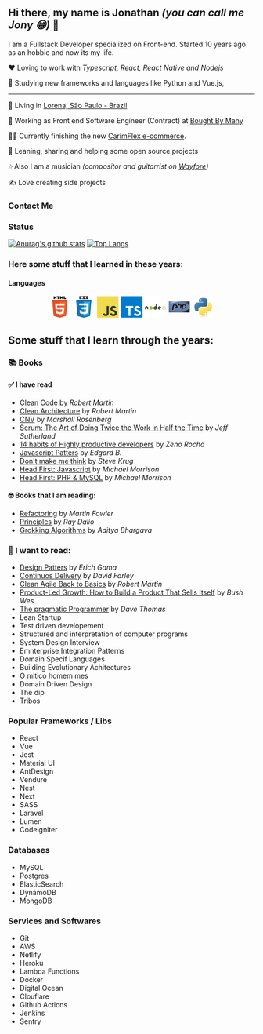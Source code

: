## Hi there, my name is Jonathan _(you can call me Jony 😁)_ 👋 
I am a Fullstack Developer specialized on Front-end. Started 10 years ago as an hobbie and now its my life.

❤ Loving to work with _Typescript, React, React Native and Nodejs_

📘 Studying new frameworks and languages like Python and Vue.js, 

---

🏡 Living in [Lorena, São Paulo - Brazil](https://pt.wikipedia.org/wiki/Lorena_(S%C3%A3o_Paulo)) 

🐶 Working as Front end Software Engineer (Contract) at [Bought By Many](https://boughtbymany.com/)

👨‍💻 Currently finishing the new [CarimFlex e-commerce](https://shop.carimflex.com.br/).

🧪 Leaning, sharing and helping some open source projects

🎶 Also I am a musician _(compositor and guitarrist on [Wayfore](https://www.youtube.com/user/w4banda))_ 

✍ Love creating side projects

### Contact Me

### Status
[![Anurag's github stats](https://github-readme-stats.vercel.app/api?username=jonyw4)](https://github.com/anuraghazra/github-readme-stats)
[![Top Langs](https://github-readme-stats.vercel.app/api/top-langs/?username=anuraghazra&layout=compact)](https://github.com/anuraghazra/github-readme-stats)


### Here some stuff that I learned in these years:

#### Languages
<p align="center">
  <img
    src="https://raw.githubusercontent.com/devicons/devicon/master/icons/html5/html5-original-wordmark.svg"
    alt="HTML 5"
    width="45"
    height="45"
    alt="HTML 5"
  />
  <img
    src="https://raw.githubusercontent.com/devicons/devicon/master/icons/css3/css3-original-wordmark.svg"
    alt="CSS 3"
    width="45"
    height="45"
    alt="CSS 3"
  />
  <img
    src="https://raw.githubusercontent.com/devicons/devicon/master/icons/javascript/javascript-original.svg"
    alt="Javascript"
    width="45"
    height="45"
    alt="Javascript"
  />
  <img
    src="https://raw.githubusercontent.com/devicons/devicon/master/icons/typescript/typescript-original.svg"
    alt="TypeScript"
    width="45"
    height="45"
    alt="TypeScript"
  />
  <img
    src="https://raw.githubusercontent.com/devicons/devicon/master/icons/nodejs/nodejs-original-wordmark.svg"
    alt="NodeJS"
    width="45"
    height="45"
    alt="NodeJS"
  />
  <img
    src="https://raw.githubusercontent.com/devicons/devicon/master/icons/php/php-original.svg"
    alt="PHP"
    width="45"
    height="45"
    alt="PHP"
  />
  <img
    src="https://raw.githubusercontent.com/devicons/devicon/master/icons/python/python-original.svg"
    alt="python"
    width="45"
    height="45"
    alt="Python"
  />
</p>


## Some stuff that I learn through the years:

### 📚 Books

#### ✅ I have read
- [Clean Code](https://g.co/kgs/hfRok2) by *Robert Martin*
- [Clean Architecture](https://g.co/kgs/8RSFHT) by *Robert Martin*
- [CNV](https://g.co/kgs/GWuAQg) by *Marshall Rosenberg*
- [Scrum: The Art of Doing Twice the Work in Half the Time](https://g.co/kgs/Fpyi2R) by *Jeff Sutherland*
- [14 habits of Highly productive developers](https://g.co/kgs/BKZfD7) by *Zeno Rocha*
- [Javascript Patters](https://g.co/kgs/XQxCsa) by *Edgard B.*
- [Don't make me think](https://g.co/kgs/zvef7t) by *Steve Krug*
- [Head First: Javascript](https://g.co/kgs/d3MNkd) by *Michael Morrison*
- [Head First: PHP & MySQL](https://g.co/kgs/5J8jyk) by *Michael Morrison*

#### 🤓 Books that I am reading:
- [Refactoring](https://g.co/kgs/r3eMNF) by *Martin Fowler*
- [Principles](https://g.co/kgs/uPaGQW) by *Ray Dalio*
- [Grokking Algorithms](https://g.co/kgs/myp3CZ) by *Aditya Bhargava*

### 🤔 I want to read:
- [Design Patters](https://g.co/kgs/wtirQ7) by *Erich Gama*
- [Continuos Delivery](https://g.co/kgs/8MdhPK) by *David Farley*
- [Clean Agile Back to Basics](https://g.co/kgs/k6GYu4) by *Robert Martin*
- [Product-Led Growth: How to Build a Product That Sells Itself](https://g.co/kgs/8gk6yR) by *Bush Wes*
- [The pragmatic Programmer](https://g.co/kgs/TEHb4i) by *Dave Thomas*
- Lean Startup 
- Test driven developement
- Structured and interpretation of computer programs
- System Design Interview
- Emnterprise Integration Patterns
- Domain Specif Languages
- Building Evolutionary Achitectures
- O mitico homem mes
- Domain Driven Design
- The dip
- Tribos

### Popular Frameworks / Libs
- React
- Vue
- Jest
- Material UI
- AntDesign
- Vendure
- Nest
- Next
- SASS
- Laravel
- Lumen
- Codeigniter

### Databases
- MySQL
- Postgres
- ElasticSearch
- DynamoDB
- MongoDB

### Services and Softwares
- Git
- AWS
- Netlify
- Heroku
- Lambda Functions
- Docker
- Digital Ocean
- Clouflare
- Github Actions
- Jenkins
- Sentry
